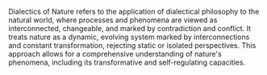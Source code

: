 
Dialectics of Nature refers to the application of dialectical philosophy to the natural world, where processes and phenomena are viewed as interconnected, changeable, and marked by contradiction and conflict. It treats nature as a dynamic, evolving system marked by interconnections and constant transformation, rejecting static or isolated perspectives. This approach allows for a comprehensive understanding of nature's phenomena, including its transformative and self-regulating capacities.

